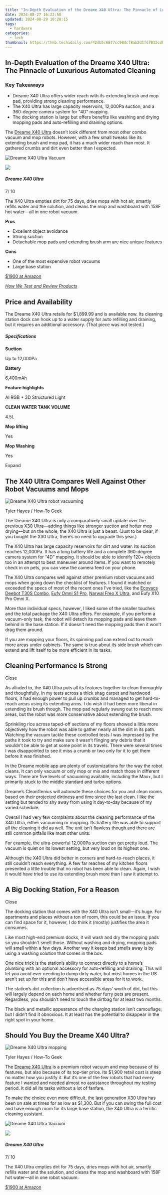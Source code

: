 ```yaml
---
title: "In-Depth Evaluation of the Dreame X40 Ultra: The Pinnacle of Luxurious Automated Cleaning"
date: 2024-08-27 16:22:58
updated: 2024-08-29 10:28:15
tags:
  - hardware
categories:
  - tech
thumbnail: https://thmb.techidaily.com/42db5c6877cc90dcf8ab2d1fd7012cdb680249e89327096af45fe59619012883.jpg
---
```


## In-Depth Evaluation of the Dreame X40 Ultra: The Pinnacle of Luxurious Automated Cleaning

### Key Takeaways

* Dreame X40 Ultra offers wider reach with its extending brush and mop pad, providing strong cleaning performance.
* The X40 Ultra has large capacity reservoirs, 12,000Pa suction, and a 360-degree camera system for "4D" mapping.
* The docking station is large but offers benefits like washing and drying mopping pads and auto-refilling and draining options.

 The [Dreame X40 Ultra](https://www.amazon.com/dreame-Removable-SideBrush-Extensive-Auto-Empty/dp/B0CXDXKSXP?dib=eyJ2IjoiMSJ9.HYCia65D3LsvKj4qTe6DK4r5Mb7RZt4gplN7keKtw85miy1EUNujgewvwYzgRhUcsCctyUiIfk5-sfibaGSih9vdBMotPf74CX4JOPpaBouUa5OJZIrku0O%5F49sp5ej25ZwtlQ4fBB-bJ3NjOtEmvKd5-CfGybxoyo7y4xDlEW%5FPX1lRqertJtudl2Yis9c0-4GT%5Feq%5F3Joe36CH8CbpHr9U3MIn7a%5F%5FQ7hNDP2Lr30.auuO8Ee9xZHZfUU0CBCFgw-XT9VZWgHlymiPzwnL1ys&dib%5Ftag=se&keywords=dreame+x40+ultra&qid=1719609470&sr=8-3&tag=hotoge-20&ascsubtag=UUhtgUeUpU2003853&asc%5Frefurl=https%3A%2F%2Fwww.howtogeek.com%2Fdreame-x40-ultra-review%2F&asc%5Fcampaign=Authority) doesn’t look different from most other combo vacuum and mop robots. However, with a few small tweaks like its extending brush and mop pad, it has a much wider reach than most. It gathered crumbs and dirt even better than I expected.

![Dreame X40 Ultra Vacuum](https://static1.howtogeekimages.com/wordpress/wp-content/uploads/2024/06/dreame-x40-ultra-vacuum.jpg) 

![](https://static1.howtogeekimages.com/wordpresshttps://static0.howtogeekimages.com/wordpress/wp-content/uploads/2024/07/htg-staff-pick-1.png) 

#####  Dreame X40 Ultra

7/ 10 

The X40 Ultra empties dirt for 75 days, dries mops with hot air, smartly refills water and the solution, and cleans the mop and washboard with 158F hot water—all in one robot vacuum.

**Pros** 
* Excellent object avoidance
* Strong suction
* Detachable mop pads and extending brush arm are nice unique features

**Cons** 
* One of the most expensive robot vacuums
* Large base station

[$1900 at Amazon](https://www.amazon.com/dreame-Removable-SideBrush-Extensive-Auto-Empty/dp/B0CXDXKSXP?tag=hotoge-20&ascsubtag=UUhtgUeUpU2003853&asc%5Frefurl=https%3A%2F%2Fwww.howtogeek.com%2Fdreame-x40-ultra-review%2F&asc%5Fcampaign=Authority) 

[_How We Test and Review Products_](https://vp-tips.techidaily.com/swiftly-move-data-fast-and-reliable-methods-to-direct-files-onto-your-computer/)

##  Price and Availability

 The Dreame X40 Ultra retails for $1,899.99 and is available now. Its cleaning station dock can hook up to a water supply for auto refilling and draining, but it requires an additional accessory. (That piece was not tested.)

#####  Specifications

**Suction** 

 Up to 12,000Pa 

**Battery** 

 6,400mAh 

**Feature highlights** 

 AI RGB + 3D Structured Light 

**CLEAN WATER TANK VOLUME** 

 4.5L 

**Mop lifting** 

 Yes 

**Mop Washing** 

 Yes 

Expand 

##  The X40 Ultra Compares Well Against Other Robot Vacuums and Mops

![Dreame X40 Ultra robot vacuuming](https://static1.howtogeekimages.com/wordpress/wp-content/uploads/wm/2024/07/dreame-x40-ultra-robot-vacuuming.jpg) 

Tyler Hayes / How-To Geek

 The Dreame X40 Ultra is only a comparatively small update over the previous X30 Ultra—adding things like stronger suction and hotter mop drying—but on the whole, the X40 Ultra is just a beast. (Just to be clear, if you bought the X30 Ultra, there’s no need to upgrade this year.)

 The X40 Ultra has large capacity reservoirs for dirt and water. Its suction reaches 12,000Pa. It has a long battery life and a complete 360-degree camera system for “4D” mapping. It should be able to identify 120+ objects too in an attempt to best maneuver around items. If you want to remotely check in on pets, you can view the camera feed on your phone.

 The X40 Ultra compares well against other premium robot vacuums and mops when going down the checklist of features. I found it matched or exceeded the specs of most of the recent ones I’ve tried, like the [Ecovacs Deebot T30S Combo](https://techidaily.com/how-to-reset-your-apple-iphone-6-drfone-by-drfone-ios-system-repair-ios-system-repair/), [Eufy Omni S1 Pro](https://extra-tips.techidaily.com/new-balancing-acts-understanding-the-importance-of-drone-stabilizers/), [Narwal Freo X Ultra](https://youtube-tips.techidaily.com/ed-pixels-to-perfection-design-tips-for-captivating-banners/), and Eufy X10 Pro Omni X.

 More than individual specs, however, I liked some of the smaller touches and the total package the X40 Ultra offers. For example, if you perform a vacuum-only task, the robot will detach its mopping pads and leave them behind in the base station. If it doesn't need the mopping pads then it won’t drag them around.

 If you are mopping your floors, its spinning pad can extend out to reach more areas under cabinets. The same is true about its side brush which can extend and lift itself to be more efficient in its tasks.

##  Cleaning Performance Is Strong

Close 

 As alluded to, the X40 Ultra puts all its features together to clean thoroughly and thoughtfully. In my tests across a thick shag carpet and hardwood floors, it had enough power to pull up crumbs and managed to get hard-to-reach areas using its extending arms. I do wish it had been more liberal in extending its brush though. The mop pad regularly swung out to reach more areas, but the robot was more conservative about extending the brush.

 Sprinkling rice across taped-off sections of my floors showed a little more objectively how the robot was able to gather nearly all the dirt in its path. Watching the vacuum tackle these controlled tests I was impressed by the paths it took to try and make sure it wasn’t flinging any debris that it wouldn’t be able to get at some point in its travels. There were several times I was disappointed to see it miss a crumb or two only for it to get them before it was finished.

 In the Dreame mobile app are plenty of customizations for the way the robot cleans. It can only vacuum or only mop or mix and match those in different ways. There are five levels of vacuuming available, including the Max+, but I primarily stuck to the middle standard and turbo options.

 Dreame’s CleanGenius will automate these choices for you and clean rooms based on their projected dirtiness and time since the last clean. I like the setting but tended to shy away from using it day-to-day because of my varied schedule.

 Overall I had very few complaints about the cleaning performance of the X40 Ultra, either vacuuming or mopping. Its battery life was able to support all the cleaning it did as well. The unit isn’t flawless though and there are still common pitfalls like most other units.

 For example, the ultra-powerful 12,000Pa suction can get pretty loud. The vacuum is quiet on its lowest setting, but very loud on its highest one.

 Although the X40 Ultra did better in corners and hard-to-reach places, it still couldn’t reach everything. A few far reaches of my kitchen floors presented a little trouble that no robot has been able to clean. Again, I wish it would have tried to use its extending brush more than I saw it attempt to.

##  A Big Docking Station, For a Reason

Close 

 The docking station that comes with the X40 Ultra isn’t small—it’s huge. For apartments and places without a ton of room, this could be an issue. If you can find space for it, however, I do think it (mostly) justifies the area it consumes.

 Like most high-end premium docks, it will wash and dry the mopping pads so you shouldn't smell those. Without washing and drying, mopping pads will smell within a few days. Another way it keeps bad smells away is by using a washing solution that comes in the box.

 One nice trick is the station’s ability to connect directly to a home’s plumbing with an optional accessory for auto-refilling and draining. This will let you avoid ever needing to dump dirty water, but most homes in the US aren’t set up for this and don’t have accessible areas for it to work.

 The station’s dirt collection is advertised as 75 days' worth of dirt, but this will largely depend on each home and whether furry pets are present. Regardless, you shouldn’t need to touch the dirtbag for at least two months.

 The black and metallic appearance of the charging station isn’t camouflage, but I didn’t find it obnoxious. It at least has the potential to disappear in the right spot in your home.

##  Should You Buy the Dreame X40 Ultra?

![Dreame X40 Ultra mopping](https://static1.howtogeekimages.com/wordpress/wp-content/uploads/wm/2024/07/dreame-x40-ultra-mopping.jpg) 

Tyler Hayes / How-To Geek

 The [Dreame X40 Ultra](https://www.amazon.com/dreame-Removable-SideBrush-Extensive-Auto-Empty/dp/B0CXDXKSXP?dib=eyJ2IjoiMSJ9.HYCia65D3LsvKj4qTe6DK4r5Mb7RZt4gplN7keKtw85miy1EUNujgewvwYzgRhUcsCctyUiIfk5-sfibaGSih9vdBMotPf74CX4JOPpaBouUa5OJZIrku0O%5F49sp5ej25ZwtlQ4fBB-bJ3NjOtEmvKd5-CfGybxoyo7y4xDlEW%5FPX1lRqertJtudl2Yis9c0-4GT%5Feq%5F3Joe36CH8CbpHr9U3MIn7a%5F%5FQ7hNDP2Lr30.auuO8Ee9xZHZfUU0CBCFgw-XT9VZWgHlymiPzwnL1ys&dib%5Ftag=se&keywords=dreame+x40+ultra&qid=1719609470&sr=8-3&tag=hotoge-20&ascsubtag=UUhtgUeUpU2003853&asc%5Frefurl=https%3A%2F%2Fwww.howtogeek.com%2Fdreame-x40-ultra-review%2F&asc%5Fcampaign=Authority) is a premium robot vacuum and mop because of its features, but also because of its top-tier price. Its $1,900 retail cost is steep no matter how you justify it. But it’s one of the few robots that had every feature I wanted and needed almost no assistance throughout my testing period. It did all its tasks without a lot of fanfare.

 To make the choice even more difficult, the last generation X30 Ultra has been on sale at times for as low as $1,300\. But if you can swing the full cost and have enough room for its large base station, the X40 Ultra is a terrific cleaning assistant.

![Dreame X40 Ultra Vacuum](https://static1.howtogeekimages.com/wordpress/wp-content/uploads/2024/06/dreame-x40-ultra-vacuum.jpg) 

![](https://static1.howtogeekimages.com/wordpresshttps://static0.howtogeekimages.com/wordpress/wp-content/uploads/2024/07/htg-staff-pick-1.png) 

#####  Dreame X40 Ultra

7/ 10 

The X40 Ultra empties dirt for 75 days, dries mops with hot air, smartly refills water and the solution, and cleans the mop and washboard with 158F hot water—all in one robot vacuum.

[$1900 at Amazon](https://www.amazon.com/dreame-Removable-SideBrush-Extensive-Auto-Empty/dp/B0CXDXKSXP?tag=hotoge-20&ascsubtag=UUhtgUeUpU2003853&asc%5Frefurl=https%3A%2F%2Fwww.howtogeek.com%2Fdreame-x40-ultra-review%2F&asc%5Fcampaign=Authority)

<ins class="adsbygoogle"
     style="display:block"
     data-ad-format="autorelaxed"
     data-ad-client="ca-pub-7571918770474297"
     data-ad-slot="1223367746"></ins>



<ins class="adsbygoogle"
     style="display:block"
     data-ad-client="ca-pub-7571918770474297"
     data-ad-slot="8358498916"
     data-ad-format="auto"
     data-full-width-responsive="true"></ins>
